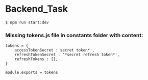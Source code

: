 # Backend_Task

```
$ npm run start:dev
```

### Missing tokens.js file in constants folder with content:

```
tokens = {
    accessTokenSecret :'secret token*',
    refreshTokenSecret : '*secret refresh token*',
    refreshTokens : [],
}

module.exports = tokens
```